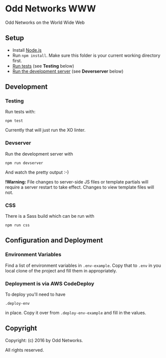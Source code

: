 Odd Networks WWW
================
Odd Networks on the World Wide Web

Setup
-----
* Install [Node.js](https://nodejs.org/en/)
* Run `npm install`. Make sure this folder is your current working directory first.
* [Run tests](#testing) (see __Testing__ below)
* [Run the development server](#devserver) (see __Deverserver__ below)

Development
-----------
### Testing
Run tests with:

    npm test

Currently that will just run the XO linter.

### Devserver
Run the development server with

    npm run devserver

And watch the pretty output :-)

__!Warning:__ File changes to server-side JS files or template partials will require a server restart to take effect. Changes to view template files will not.

### CSS
There is a Sass build which can be run with

    npm run css

Configuration and Deployment
----------------------------
### Environment Variables
Find a list of environment variables in `.env-example`. Copy that to `.env` in you local clone of the project and fill them in appropriately.

### Deployment is via AWS CodeDeploy
To deploy you'll need to have

    .deploy-env

in place. Copy it over from `.deploy-env-example` and fill in the values.

Copyright
---------
Copyright: (c) 2016 by Odd Networks.

All rights reserved.
